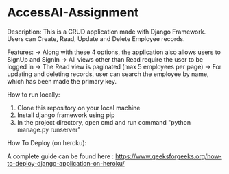 # AccessAI-Assignment

Description:
This is a CRUD application made with Django Framework.
Users can Create, Read, Update and Delete Employee records.

Features:
-> Along with these 4 options, the application also allows users to SignUp and SignIn
-> All views other than Read require the user to be logged in
-> The Read view is paginated (max 5 employees per page)
-> For updating and deleting records, user can search the employee by name, which has been made the primary key.


How to run locally:

1. Clone this repository on your local machine
2. Install django framework using pip
3. In the project directory, open cmd and run command "python manage.py runserver"


How To Deploy (on heroku):

A complete guide can be found here : 
https://www.geeksforgeeks.org/how-to-deploy-django-application-on-heroku/

